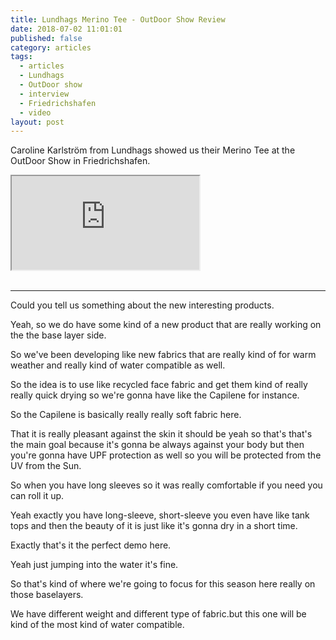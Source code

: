 ```yaml
---
title: Lundhags Merino Tee - OutDoor Show Review
date: 2018-07-02 11:01:01
published: false
category: articles
tags:
  - articles
  - Lundhags
  - OutDoor show
  - interview
  - Friedrichshafen
  - video
layout: post
---
```


Caroline Karlström from Lundhags showed us their Merino Tee at the OutDoor Show in Friedrichshafen.

<div class="embed-responsive embed-responsive-16by9">
    <iframe class="embed-responsive-item" src="https://www.youtube.com/embed/hQsueFksdnc"></iframe>
</div>
<br>
<!--more-->

---

Could you tell us something about the new interesting products.

Yeah, so we do have some kind of a new product that are really working on the the base layer side.

So we've been developing like new fabrics that are really kind of for warm weather and really kind of water compatible as well.

So the idea is to use like recycled face fabric and get them kind of really really quick drying so we're gonna have like the Capilene for instance.

So the Capilene is basically really really soft fabric here.

That it is really pleasant against the skin it should be yeah so that's that's the main goal because it's gonna be always against your body but then you're gonna have UPF protection as well so you will be protected from the UV from the Sun.

So when you have long sleeves so it was really comfortable if you need you can roll it up.

Yeah exactly you have long-sleeve, short-sleeve you even have like tank tops and then the beauty of it is just like it's gonna dry in a short time.

Exactly that's it the perfect demo here.

Yeah just jumping into the water it's fine.

So that's kind of where we're going to focus for this season here really on those baselayers.

We have different weight and different type of fabric.but this one will be kind of the most kind of water compatible.
